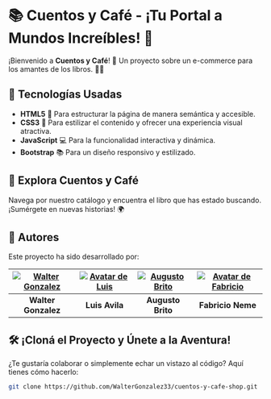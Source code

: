 # 📚 **Cuentos y Café** - ¡Tu Portal a Mundos Increíbles! 🌌

¡Bienvenido a **Cuentos y Café**! 📒 Un proyecto sobre un e-commerce para los amantes de los libros. 📖✨

## 🎨 **Tecnologías Usadas**

- **HTML5** 🍃 Para estructurar la página de manera semántica y accesible.
- **CSS3** 🎨 Para estilizar el contenido y ofrecer una experiencia visual atractiva.
- **JavaScript** 💻 Para la funcionalidad interactiva y dinámica.
-  **Bootstrap** 📚 Para un diseño responsivo y estilizado.

## 🚀 **Explora Cuentos y Café**

Navega por nuestro catálogo y encuentra el libro que has estado buscando. ¡Sumérgete en nuevas historias! 🌍

## 👥 **Autores**

Este proyecto ha sido desarrollado por:

| [![Walter Gonzalez](https://i.postimg.cc/Z5jx9Lpj/imagen-Walter.jpg)](https://github.com/WalterGonzalez33) | [![Avatar de Luis](https://i.postimg.cc/5tR5gNPC/imagen-Luis.jpg)](https://github.com/avila78) | [![Augusto Brito](https://i.postimg.cc/C5yGyrpM/imagen-Augusto.jpg)](https://github.com/BritoAugusto) | [![Avatar de Fabricio](https://i.postimg.cc/PxvWRscF/ImgFabri.jpg)](https://github.com/FabricioNeme) |
|:---:|:---:|:---:|:---:|
| **Walter Gonzalez**  | **Luis Avila**  | **Augusto Brito**  | **Fabricio Neme**  |

## 🛠️ **¡Cloná el Proyecto y Únete a la Aventura!**

¿Te gustaría colaborar o simplemente echar un vistazo al código? Aquí tienes cómo hacerlo:

```bash
git clone https://github.com/WalterGonzalez33/cuentos-y-cafe-shop.git

